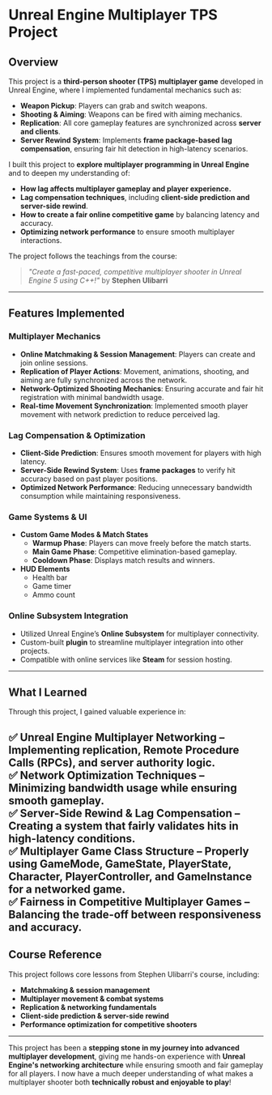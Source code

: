 # Unreal Engine Multiplayer TPS Project

## Overview
This project is a **third-person shooter (TPS) multiplayer game** developed in Unreal Engine, where I implemented fundamental mechanics such as:

- **Weapon Pickup**: Players can grab and switch weapons.
- **Shooting & Aiming**: Weapons can be fired with aiming mechanics.
- **Replication**: All core gameplay features are synchronized across **server and clients**.
- **Server Rewind System**: Implements **frame package-based lag compensation**, ensuring fair hit detection in high-latency scenarios.

I built this project to **explore multiplayer programming in Unreal Engine** and to deepen my understanding of:

- **How lag affects multiplayer gameplay and player experience.**
- **Lag compensation techniques**, including **client-side prediction and server-side rewind**.
- **How to create a fair online competitive game** by balancing latency and accuracy.
- **Optimizing network performance** to ensure smooth multiplayer interactions.

The project follows the teachings from the course:
> *"Create a fast-paced, competitive multiplayer shooter in Unreal Engine 5 using C++!"* by **Stephen Ulibarri**
---
## Features Implemented

### **Multiplayer Mechanics**
- **Online Matchmaking & Session Management**: Players can create and join online sessions.
- **Replication of Player Actions**: Movement, animations, shooting, and aiming are fully synchronized across the network.
- **Network-Optimized Shooting Mechanics**: Ensuring accurate and fair hit registration with minimal bandwidth usage.
- **Real-time Movement Synchronization**: Implemented smooth player movement with network prediction to reduce perceived lag.

### **Lag Compensation & Optimization**
- **Client-Side Prediction**: Ensures smooth movement for players with high latency.
- **Server-Side Rewind System**: Uses **frame packages** to verify hit accuracy based on past player positions.
- **Optimized Network Performance**: Reducing unnecessary bandwidth consumption while maintaining responsiveness.

### **Game Systems & UI**
- **Custom Game Modes & Match States**
    - **Warmup Phase**: Players can move freely before the match starts.
    - **Main Game Phase**: Competitive elimination-based gameplay.
    - **Cooldown Phase**: Displays match results and winners.
- **HUD Elements**
    - Health bar
    - Game timer
    - Ammo count

### **Online Subsystem Integration**
- Utilized Unreal Engine’s **Online Subsystem** for multiplayer connectivity.
- Custom-built **plugin** to streamline multiplayer integration into other projects.
- Compatible with online services like **Steam** for session hosting.
---
## What I Learned
Through this project, I gained valuable experience in:

✅ **Unreal Engine Multiplayer Networking** – Implementing replication, Remote Procedure Calls (RPCs), and server authority logic.  
✅ **Network Optimization Techniques** – Minimizing bandwidth usage while ensuring smooth gameplay.  
✅ **Server-Side Rewind & Lag Compensation** – Creating a system that fairly validates hits in high-latency conditions.  
✅ **Multiplayer Game Class Structure** – Properly using **GameMode, GameState, PlayerState, Character, PlayerController, and GameInstance** for a networked game.  
✅ **Fairness in Competitive Multiplayer Games** – Balancing the trade-off between responsiveness and accuracy.
---
## Course Reference
This project follows core lessons from Stephen Ulibarri's course, including:
- **Matchmaking & session management**
- **Multiplayer movement & combat systems**
- **Replication & networking fundamentals**
- **Client-side prediction & server-side rewind**
- **Performance optimization for competitive shooters**


---

This project has been a **stepping stone in my journey into advanced multiplayer development**, giving me hands-on experience with **Unreal Engine's networking architecture** while ensuring smooth and fair gameplay for all players. I now have a much deeper understanding of what makes a multiplayer shooter both **technically robust and enjoyable to play**!

